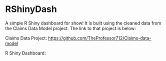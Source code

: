 # RShinyDash

A simple R Shiny dashboard for show! It is built using the cleaned data from the Claims Data Model project. The link to that project is below:

Claims Data Project: https://github.com/TheProfessor712/Claims-data-model

R Shiny Dashboard:

